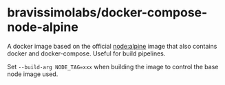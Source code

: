 # bravissimolabs/docker-compose-node-alpine

A docker image based on the official [node:alpine](https://hub.docker.com/_/node/) image that also contains docker and docker-compose. Useful for build pipelines.

Set `--build-arg NODE_TAG=xxx` when building the image to control the base node image used.

